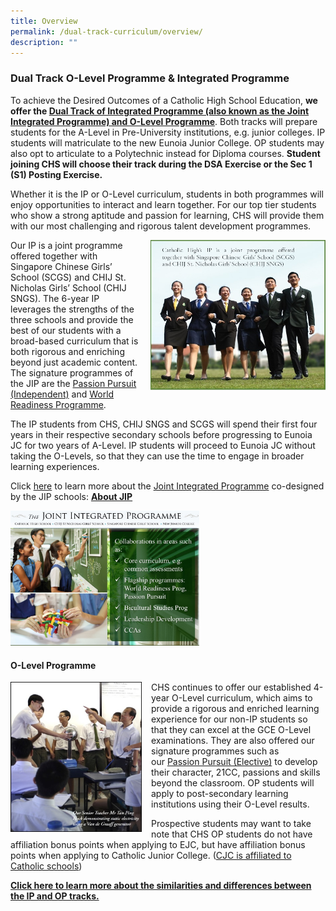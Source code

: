 ```yaml
---
title: Overview
permalink: /dual-track-curriculum/overview/
description: ""
---
```

### Dual Track O-Level Programme &amp; Integrated Programme

To achieve the Desired Outcomes of a Catholic High School Education,&nbsp;**we offer the&nbsp;[Dual Track of Integrated Programme (also known as the Joint Integrated Programme) and O-Level Programme](/dual-track-curriculum/comparing-ip-and-op/)**. Both tracks will prepare students for the A-Level in Pre-University institutions, e.g. junior colleges. IP students will matriculate to the new&nbsp;Eunoia Junior College. OP students may also opt to articulate to a Polytechnic instead for Diploma courses.&nbsp;**Student joining CHS will choose their track during the DSA Exercise or the Sec 1 (S1) Posting Exercise.**

Whether it is the IP or O-Level curriculum, students in both programmes will enjoy opportunities to interact and learn together. For our top tier students who show a strong aptitude and passion for learning, CHS will provide them with our most challenging and rigorous talent development programmes.

<img src="/images/dtp1.png" style="width:280px;height:240px;margin-left:15px;" align="right"> Our IP is a joint programme offered together with Singapore Chinese Girls’ School (SCGS) and CHIJ St. Nicholas Girls’ School (CHIJ SNGS). The 6-year IP leverages the strengths of the three schools and provide the best of our students with a broad-based&nbsp;curriculum&nbsp;that is both rigorous and enriching beyond just academic content. The signature programmes of the JIP are the&nbsp;[Passion Pursuit (Independent)](/secondary/Distinctive-Programmes/passion-pursuit/independent/)&nbsp;and&nbsp;[World Readiness Programme](/secondary/Distinctive-Programmes/world-readiness-programme/).

The IP students from CHS, CHIJ SNGS and SCGS will spend their first four years in their respective secondary schools before progressing to Eunoia JC for two years of A-Level. IP students will proceed to&nbsp;Eunoia JC&nbsp;without taking the O-Levels, so that they can use the time to engage in broader learning experiences.

Click&nbsp;[here](/dual-track-curriculum/Integrated-Programme/overview/)&nbsp;to learn more about the&nbsp;[Joint Integrated Programme](/about/joint-integrated-programme/)&nbsp;co-designed by the JIP schools:&nbsp;[**About JIP**](/dual-track-curriculum/Integrated-Programme/overview/)

<img src="/images/dtp2.png" style="width:60%">

#### O-Level Programme

<img src="/images/dtp3.png" style="width:210px;height:240px;margin-right:15px;" align="left"> CHS continues to offer our established 4-year&nbsp;O-Level curriculum, which aims to provide a rigorous and enriched&nbsp;learning experience for our non-IP students so that they can excel at the GCE O-Level examinations. They are also offered our signature programmes such as our&nbsp;[Passion Pursuit (Elective)](/secondary/Distinctive-Programmes/passion-pursuit/elective/)&nbsp;to develop their character, 21CC, passions and skills beyond the classroom. OP students will apply to post-secondary learning institutions using their O-Level results.

Prospective students may want to take note that CHS OP students do not have affiliation&nbsp;bonus points when applying to EJC, but have affiliation bonus points when applying to Catholic Junior College. ([CJC is affiliated to Catholic schools](https://cjc.moe.edu.sg/))

**[Click here to learn more about the similarities and differences between the IP and OP tracks.](/dual-track-curriculum/comparing-ip-and-sp/)**